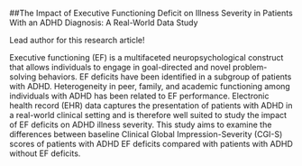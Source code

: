 
##The Impact of Executive Functioning Deficit on Illness Severity in Patients With an ADHD Diagnosis: A Real-World Data Study

Lead author for this research article!

Executive functioning (EF) is a multifaceted neuropsychological construct that allows individuals to engage in goal-directed and novel problem-solving behaviors. 
EF deficits have been identified in a subgroup of patients with ADHD. Heterogeneity in peer, family, and academic functioning among individuals with ADHD has been 
related to EF performance. Electronic health record (EHR) data captures the presentation of patients with ADHD in a real-world clinical setting and is therefore well 
suited to study the impact of EF deficits on ADHD illness severity. This study aims to examine the differences between baseline Clinical Global Impression-Severity (CGI-S) 
scores of patients with ADHD EF deficits compared with patients with ADHD without EF deficits.
